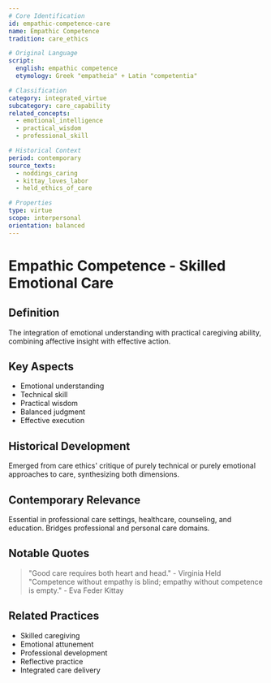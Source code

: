 ```yaml
---
# Core Identification
id: empathic-competence-care
name: Empathic Competence
tradition: care_ethics

# Original Language
script:
  english: empathic competence
  etymology: Greek "empatheia" + Latin "competentia"

# Classification
category: integrated_virtue
subcategory: care_capability
related_concepts:
  - emotional_intelligence
  - practical_wisdom
  - professional_skill

# Historical Context
period: contemporary
source_texts:
  - noddings_caring
  - kittay_loves_labor
  - held_ethics_of_care

# Properties
type: virtue
scope: interpersonal
orientation: balanced
---
```


# Empathic Competence - Skilled Emotional Care

## Definition
The integration of emotional understanding with practical caregiving ability, combining affective insight with effective action.

## Key Aspects
- Emotional understanding
- Technical skill
- Practical wisdom
- Balanced judgment
- Effective execution

## Historical Development
Emerged from care ethics' critique of purely technical or purely emotional approaches to care, synthesizing both dimensions.

## Contemporary Relevance
Essential in professional care settings, healthcare, counseling, and education. Bridges professional and personal care domains.

## Notable Quotes
> "Good care requires both heart and head." - Virginia Held
> "Competence without empathy is blind; empathy without competence is empty." - Eva Feder Kittay

## Related Practices
- Skilled caregiving
- Emotional attunement
- Professional development
- Reflective practice
- Integrated care delivery